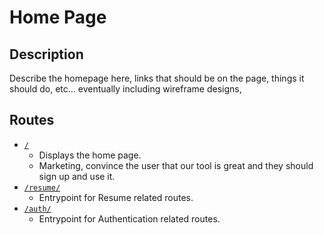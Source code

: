 # Home Page

## Description

Describe the homepage here, links that should be on the page, things it should do, etc... eventually including wireframe designs,

## Routes

- [`/`](HOME.md)
  - Displays the home page.
  - Marketing, convince the user that our tool is great and they should sign up and use it.
- [`/resume/`](resume/README.md)
  - Entrypoint for Resume related routes.
- [`/auth/`](auth/README.md)
  - Entrypoint for Authentication related routes.
